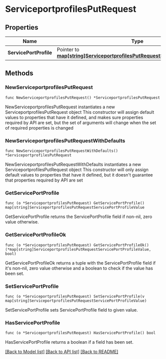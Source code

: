 # ServiceportprofilesPutRequest

## Properties

Name | Type | Description | Notes
------------ | ------------- | ------------- | -------------
**ServicePortProfile** | Pointer to [**map[string]ServiceportprofilesPutRequestServicePortProfileValue**](ServiceportprofilesPutRequestServicePortProfileValue.md) |  | [optional] 

## Methods

### NewServiceportprofilesPutRequest

`func NewServiceportprofilesPutRequest() *ServiceportprofilesPutRequest`

NewServiceportprofilesPutRequest instantiates a new ServiceportprofilesPutRequest object
This constructor will assign default values to properties that have it defined,
and makes sure properties required by API are set, but the set of arguments
will change when the set of required properties is changed

### NewServiceportprofilesPutRequestWithDefaults

`func NewServiceportprofilesPutRequestWithDefaults() *ServiceportprofilesPutRequest`

NewServiceportprofilesPutRequestWithDefaults instantiates a new ServiceportprofilesPutRequest object
This constructor will only assign default values to properties that have it defined,
but it doesn't guarantee that properties required by API are set

### GetServicePortProfile

`func (o *ServiceportprofilesPutRequest) GetServicePortProfile() map[string]ServiceportprofilesPutRequestServicePortProfileValue`

GetServicePortProfile returns the ServicePortProfile field if non-nil, zero value otherwise.

### GetServicePortProfileOk

`func (o *ServiceportprofilesPutRequest) GetServicePortProfileOk() (*map[string]ServiceportprofilesPutRequestServicePortProfileValue, bool)`

GetServicePortProfileOk returns a tuple with the ServicePortProfile field if it's non-nil, zero value otherwise
and a boolean to check if the value has been set.

### SetServicePortProfile

`func (o *ServiceportprofilesPutRequest) SetServicePortProfile(v map[string]ServiceportprofilesPutRequestServicePortProfileValue)`

SetServicePortProfile sets ServicePortProfile field to given value.

### HasServicePortProfile

`func (o *ServiceportprofilesPutRequest) HasServicePortProfile() bool`

HasServicePortProfile returns a boolean if a field has been set.


[[Back to Model list]](../README.md#documentation-for-models) [[Back to API list]](../README.md#documentation-for-api-endpoints) [[Back to README]](../README.md)


